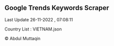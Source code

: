 

## Google Trends Keywords Scraper 
 
Last Update 26-11-2022 , 07:08:11

Country List :
VIETNAM.json



© Abdul Muttaqin 
